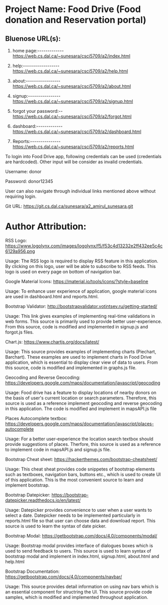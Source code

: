 Project Name: Food Drive (Food donation and Reservation portal)
===============================================================

Bluenose URL(s):
----------------

1.  home page:-------------
    https://web.cs.dal.ca/~sunesara/csci5709/a2/index.html

2.  help:------------------
    https://web.cs.dal.ca/~sunesara/csci5709/a2/help.html

3.  about:-----------------
    https://web.cs.dal.ca/~sunesara/csci5709/a2/about.html

4.  signup:----------------
    https://web.cs.dal.ca/~sunesara/csci5709/a2/signup.html

5.  forgot your password:--
    https://web.cs.dal.ca/~sunesara/csci5709/a2/forgot.html

6.  dashboard:-------------
    https://web.cs.dal.ca/~sunesara/csci5709/a2/dashboard.html

7.  Reports:---------------
    https://web.cs.dal.ca/~sunesara/csci5709/a2/reports.html

To login into Food Drive app, following credentials can be used (credentials are
hardcoded). Other input will be consider as invalid credentials.

Username: donor

Password: donor12345

User can also navigate through individual links mentioned above without
requiring login.

Git URL: https://git.cs.dal.ca/sunesara/a2_amirul_sunesara.git

Author Attribution:
===================

RSS Logo:
https://www.logolynx.com/images/logolynx/f5/f53c4d13232e2ff432ee5c4c6129a956.png

Usage: The RSS logo is required to display RSS feature in this application. By
clicking on this logo, user will be able to subscribe to RSS feeds. This logo is
used on every page on bottom of navigation bar.

Google Material Icons: https://material.io/tools/icons/?style=baseline

Usage: To enhance user experience of application, google material icons are used
in dashboard.html and reports.html.

Bootstrap Validator: http://bootstrapvalidator.votintsev.ru/getting-started/

Usage: This link gives examples of implementing real-time validations in web
forms. This source is primarily used to provide better user-experience. From
this source, code is modified and implemented in signup.js and forgot.js files.

Chart.js: https://www.chartjs.org/docs/latest/

Usage: This source provides examples of implementing charts (Piechart,
Barchart). These examples are used to implement charts in Food Drive
application, which is essential to display clear view of data to users. From
this source, code is modified and implemented in graphs.js file.

Geocoding and Reverse Geocoding:
https://developers.google.com/maps/documentation/javascript/geocoding

Usage: Food drive has a feature to display locations of nearby donors on the
basis of user's current location or search parameters. Therefore, this source is
used as a reference implement geocoding and reverse geocoding in this
application. The code is modified and implement in mapsAPI.js file

Places Autocomplete textbox:
https://developers.google.com/maps/documentation/javascript/places-autocomplete

Usage: For a better user-experience the location search textbox should provide
suggestions of places. Therfore, this source is used as a reference to implement
code in mapsAPI.js and signup.js file.

Bootstrap Cheat sheet: https://hackerthemes.com/bootstrap-cheatsheet/

Usage: This cheat sheat provides code snippetes of bootstrap elements such as
textboxes, navigation bars, buttons etc., which is used to create UI of this
application. This is the most convenient source to learn and implement
bootstrap.

Bootstrap Datepicker: https://bootstrap-datepicker.readthedocs.io/en/latest/

Usage: Datepicker provides convenience to user when a user wants to select a
date. Datepicker needs to be implemented particularly in reports.html file so
that user can choose data and download report. This source is used to learn the
syntax of date picker.

Bootstrap Modal: https://getbootstrap.com/docs/4.0/components/modal/

Usage: Bootstrap modal provides interface of dialogues boxes which is used to
send feedback to users. This source is used to learn syntax of bootstrap modal
and implement in index.html, signup.html, about.html and help.html

Bootstrap Documentation: https://getbootstrap.com/docs/4.0/components/navbar/

Usage: This source provides detail information on using nav bars which is an
essential component for structring the UI. This source provide code samples,
which is modified and implemented throughout application.
